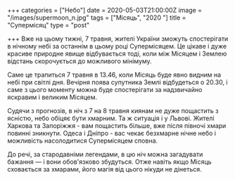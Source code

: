 +++
categories = ["Небо"]
date = 2020-05-03T21:00:00Z
image = "/images/supermoon_n.jpg"
tags = ["Місяць", "2020 "]
title = "Супермісяц"
type = "post"

+++
Вже на цьому тижні, 7 травня, жителі України зможуть спостерігати в нічному небі за останнім в цьому році Супермісяцем. Це цікаве і дуже красиве природне явище відбувається тоді, коли між Місяцем і Землею відстань скорочується до можливого мінімуму.  
  
Саме це трапиться 7 травня в 13.46, коли Місяць буде явно видним на небі при світлі дня. Вечірня поява супутника Землі відбудеться о 20.30, і саме з цього моменту можна буде спостерігати за надзвичайно яскравим і великим Місяцем.  
  
Судячи з прогнозів, в нiч з 7 на 8 травня киянам не дуже пощастить з ясністю, небо обіцяє бути хмарним. Та ж ситуація і у Львові. Жителі Харкова та Запоріжжя - вам пощастить більше, вже після півночі хмари повинні зникнути. Одеса і Дніпро - вас чекає безхмарне нічне небо і можливість насолодитися Супермісяцем сповна.  
  
До речі, за стародавніми легендами, в цю ніч можна загадувати бажання — і вони обов'язково збудуться. Отже навіть якщо Місяць сховається за хмарами, його магія від цього нікуди не дінеться.